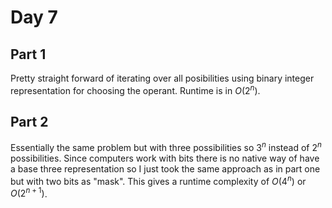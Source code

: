 # Day 7

## Part 1
Pretty straight forward of iterating over all posibilities using binary integer representation for choosing the operant. Runtime is in $O(2^n)$.

## Part 2
Essentially the same problem but with three possibilities so $3^n$ instead of $2^n$ possibilities. Since computers work with bits there is no native way of have a base three representation so I just took the same approach as in part one but with two bits as "mask". This gives a runtime complexity of $O(4^n)$ or $O(2^{n+1})$.